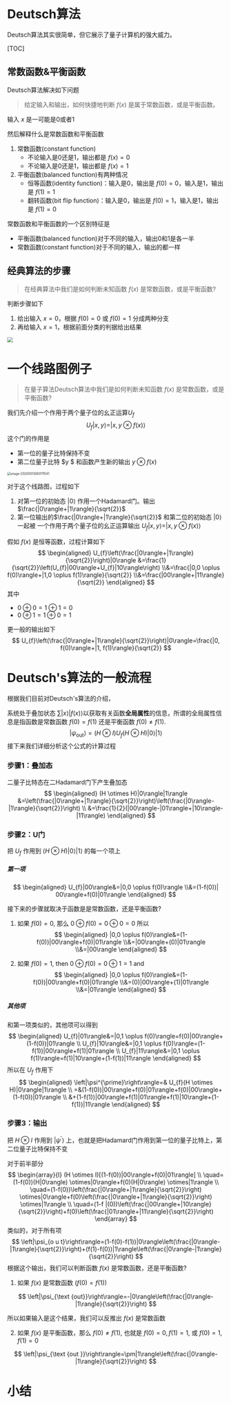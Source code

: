 <!-- toc -->



# Deutsch算法

Deutsch算法其实很简单，但它展示了量子计算机的强大威力。

[TOC]

## 常数函数&平衡函数

Deutsch算法解决如下问题

> 给定输入和输出，如何快捷地判断 $f ( x )$ 是属于常数函数，或是平衡函数。

输入 $x$ 是一可能是0或者1

然后解释什么是常数函数和平衡函数

1. 常数函数(constant function)
   - 不论输入是0还是1，输出都是 $f(x)=0$
   - 不论输入是0还是1，输出都是 $f(x)=1$
2. 平衡函数(balanced function)有两种情况
   - 恒等函数(identity function)：输入是0，输出是 $f(0)=0$，输入是1，输出是 $f(1)=1$  
   - 翻转函数(bit flip function)：输入是0，输出是 $f(0)=1$，输入是1，输出是 $f(1)=0$  

常数函数和平衡函数的一个区别特征是

- 平衡函数(balanced function)对于不同的输入，输出0和1是各一半
- 常数函数(constant function)对于不同的输入，输出的都一样

## 经典算法的步骤

> 在经典算法中我们是如何判断未知函数 $f ( x )$ 是常数函数，或是平衡函数?

判断步骤如下

1. 给出输入 $x=0$，根据 $f(0)=0$ 或 $f(0)=1$ 分成两种分支
2. 再给输入 $x=1$，根据前面分类的判据给出结果 

<img src="https://jptanjing.oss-cn-beijing.aliyuncs.com/img/image-20210817140552593.png" style="zoom:80%;" />

# 一个线路图例子

> 在量子算法Deutsch算法中我们是如何判断未知函数 $f ( x )$ 是常数函数，或是平衡函数?

我们先介绍一个作用于两个量子位的幺正运算$U_{f}$
$$
U_{f}|x, y\rangle=|x, y \otimes f(x)\rangle
$$
这个门的作用是

- 第一位的量子比特保持不变
- 第二位量子比特 $y $ 和函数产生新的输出 $y \otimes f(x)$



<img src="https://jptanjing.oss-cn-beijing.aliyuncs.com/img/image-20200513083111541.png" alt="image-20200513083111541" style="zoom:50%;" />

对于这个线路图，过程如下

1. 对第一位的初始态 $|0\rangle$ 作用一个Hadamard门。输出 $\frac{|0\rangle+|1\rangle}{\sqrt{2}}$
2. 第一位输出的$\frac{|0\rangle+|1\rangle}{\sqrt{2}}$ 和第二位的初始态 $|0\rangle$  一起被 一个作用于两个量子位的幺正运算输出 $U_{f}|x, y\rangle=|x, y \otimes f(x)\rangle$

假如 $f(x)$ 是恒等函数，过程计算如下
$$
\begin{aligned}
U_{f}\left(\frac{|0\rangle+|1\rangle}{\sqrt{2}}\right)|0\rangle
&=\frac{1}{\sqrt{2}}\left(U_{f}|00\rangle+U_{f}|10\rangle\right)
\\&=\frac{|0,0 \oplus f(0)\rangle+|1,0 \oplus f(1)\rangle}{\sqrt{2}}
\\&=\frac{|00\rangle+|11\rangle}{\sqrt{2}}
\end{aligned}
$$
其中

- $0 \oplus 0=1 \oplus 1=0$ 
- $0 \oplus 1=1 \oplus 0=1$ 

更一般的输出如下
$$
U_{f}\left(\frac{|0\rangle+|1\rangle}{\sqrt{2}}\right)|0\rangle=\frac{|0, f(0)\rangle+|1, f(1)\rangle}{\sqrt{2}}
$$


# Deutsch's算法的一般流程

根据我们目前对Deutsch's算法的介绍，

系统处于叠加状态 $\sum | x\rangle | f(x)\rangle$以获取有关函数**全局属性**的信息，所谓的全局属性信息是指函数是常数函数 $f(0)=f(1)$ 还是平衡函数 $f(0) \neq f(1) .$ 
$$
\left|\psi_{\text {out}}\right\rangle=(H \otimes I) U_{f}(H \otimes H)|0\rangle|1\rangle
$$
接下来我们详细分析这个公式的计算过程

### 步骤1：叠加态

二量子比特态在二Hadamard门下产生叠加态
$$
\begin{aligned}
(H \otimes H)|0\rangle|1\rangle &=\left(\frac{|0\rangle+|1\rangle}{\sqrt{2}}\right)\left(\frac{|0\rangle-|1\rangle}{\sqrt{2}}\right) \\
&=\frac{1}{2}(|00\rangle-|01\rangle+|10\rangle-|11\rangle)
\end{aligned}
$$


### 步骤2：U门

把 $U_{f}$ 作用到 $(H \otimes H)|0\rangle|1\rangle$ 的每一个项上

##### 第一项

$$
\begin{aligned}
U_{f}|00\rangle&=|0,0 \oplus f(0)\rangle
\\&=(1-f(0))| 00\rangle+f(0)|01\rangle
\end{aligned}
$$

接下来的步骤就取决于函数是是常数函数，还是平衡函数?

1. 如果 $f(0)=0,$ 那么 $0 \oplus f(0)=0 \oplus 0=0$ 所以
   $$
   \begin{aligned}
   |0,0 \oplus f(0)\rangle&=(1-f(0))|00\rangle+f(0)|01\rangle
   \\&=|00\rangle+(0)|01\rangle
   \\&=|00\rangle
   \end{aligned}
   $$

2. 如果 $f(0)=1,$ then $0 \oplus f(0)=0 \oplus 1=1$ and
   $$
   \begin{aligned}
   |0,0 \oplus f(0)\rangle&=(1-f(0))|00\rangle+f(0)|01\rangle
   \\&=(0)|00\rangle+(1)|01\rangle
   \\&=|01\rangle
   \end{aligned}
   $$

##### 其他项

和第一项类似的，其他项可以得到
$$
\begin{aligned} 
U_{f}|01\rangle&=|0,1 \oplus f(0)\rangle=f(0)|00\rangle+(1-f(0))|01\rangle \\
U_{f}|10\rangle&=|0,1 \oplus f(0)\rangle=(1-f(1))|00\rangle+f(1)|01\rangle \\
U_{f}|11\rangle&=|0,1 \oplus f(1)\rangle=f(1)|10\rangle+(1-f(1))|11\rangle
 \end{aligned}
$$
所以在 $U_{f}$ 作用下
$$
\begin{aligned}
\left|\psi^{\prime}\right\rangle=& U_{f}(H \otimes H)|0\rangle|1\rangle \\
=&(1-f(0))|00\rangle+f(0)|01\rangle+f(0)|00\rangle+(1-f(0))|01\rangle \\
&+(1-f(1))|00\rangle+f(1)|01\rangle+f(1)|10\rangle+(1-f(1))|11\rangle
\end{aligned}
$$

### 步骤3：输出

把 $H \otimes I$ 作用到 $\left|\psi^{\prime}\right\rangle$ 上，也就是把Hadamard门作用到第一位的量子比特上，第二位量子比特保持不变

对于前半部分
$$
\begin{array}{l}
(H \otimes I)[(1-f(0))|00\rangle+f(0)|01\rangle] \\
\quad=(1-f(0))(H|0\rangle) \otimes|0\rangle+f(0)(H|0\rangle) \otimes|1\rangle \\
\quad=(1-f(0))\left(\frac{|0\rangle+|1\rangle}{\sqrt{2}}\right) \otimes|0\rangle+f(0)\left(\frac{|0\rangle+|1\rangle}{\sqrt{2}}\right) \otimes|1\rangle \\
\quad=(1-f |(0))\left(\frac{|00\rangle+|10\rangle}{\sqrt{2}}\right)+f(0)\left(\frac{|01\rangle+|11\rangle}{\sqrt{2}}\right)
\end{array}
$$
类似的，对于所有项
$$
\left|\psi_{o u t}\right\rangle=(1-f(0)-f(1))|0\rangle\left(\frac{|0\rangle-|1\rangle}{\sqrt{2}}\right)+(f(1)-f(0))|1\rangle\left(\frac{|0\rangle-|1\rangle}{\sqrt{2}}\right)
$$
根据这个输出，我们可以判断函数 $f(x)$ 是常数函数，还是平衡函数?

1. 如果 $f(x)$ 是常数函数 $(f(0)=f(1))$

$$
\left|\psi_{\text {out}}\right\rangle=-|0\rangle\left(\frac{|0\rangle-|1\rangle}{\sqrt{2}}\right)
$$

所以如果输入是这个结果，我们可以反推出 $f(x)$ 是常数函数

2. 如果 $f(x)$ 是平衡函数，那么  $f(0) \neq f(1),$ 也就是 $f(0)=0, f(1)=1,$ 或 $f(0)=1, f(1)=0$ 

$$
\left|\psi_{\text {out }}\right\rangle=\pm|1\rangle\left(\frac{|0\rangle-|1\rangle}{\sqrt{2}}\right)
$$



# 小结























































